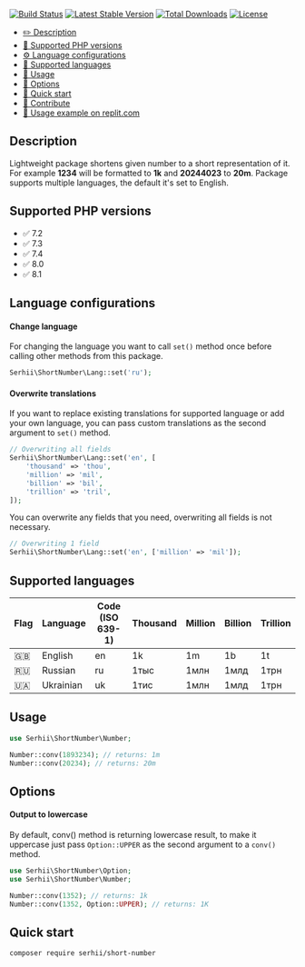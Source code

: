 [![Build Status](https://img.shields.io/endpoint.svg?url=https%3A%2F%2Factions-badge.atrox.dev%2FSerhiiCho%2Fshort-number%2Fbadge&style=flat)](https://actions-badge.atrox.dev/SerhiiCho/short-number/goto)
[![Latest Stable Version](https://poser.pugx.org/serhii/short-number/v/stable)](https://packagist.org/packages/serhii/short-number)
[![Total Downloads](https://poser.pugx.org/serhii/short-number/downloads)](https://packagist.org/packages/serhii/short-number)
[![License](https://poser.pugx.org/serhii/short-number/license)](https://packagist.org/packages/serhii/short-number)

- [✏️ Description](#description)
- [🐘 Supported PHP versions](#supported-php-versions)
- [⚙️ Language configurations](#language-configurations)
- [🚩 Supported languages](#supported-languages)
- [👏 Usage](#usage)
- [🤲 Options](#options)
- [🚀 Quick start](#quick-start)
- [🎁 Contribute](https://github.com/SerhiiCho/short-number/blob/master/CONTRIBUTE.md)
- [📖 Usage example on replit.com](https://replit.com/@SerhiiCho/Usage-of-short-number-package)

## Description

Lightweight package shortens given number to a short representation of it. For example **1234** will be formatted to **1k** and **20244023** to **20m**. Package supports multiple languages, the default it's set to English.

## Supported PHP versions

- ✅ 7.2
- ✅ 7.3
- ✅ 7.4
- ✅ 8.0
- ✅ 8.1

## Language configurations

#### Change language

For changing the language you want to call `set()` method once before calling other methods from this package.

```php
Serhii\ShortNumber\Lang::set('ru');
```

#### Overwrite translations

If you want to replace existing translations for supported language or add your own language, you can pass custom translations as the second argument to `set()` method.

```php
// Overwriting all fields
Serhii\ShortNumber\Lang::set('en', [
    'thousand' => 'thou',
    'million' => 'mil',
    'billion' => 'bil',
    'trillion' => 'tril',
]);
```
You can overwrite any fields that you need, overwriting all fields is not necessary.

```php
// Overwriting 1 field
Serhii\ShortNumber\Lang::set('en', ['million' => 'mil']);
```

## Supported languages

| Flag | Language | Code (ISO 639-1) | Thousand | Million | Billion | Trillion |
| --- | --- | --- | --- | --- | --- | --- |
| 🇬🇧 | English | en | 1k | 1m | 1b | 1t |
| 🇷🇺 | Russian | ru | 1тыс | 1млн | 1млд | 1трн |
| 🇺🇦 | Ukrainian | uk | 1тис | 1млн | 1млд | 1трн |

## Usage

```php
use Serhii\ShortNumber\Number;

Number::conv(1893234); // returns: 1m
Number::conv(20234); // returns: 20m
```

## Options

#### Output to lowercase

By default, conv() method is returning lowercase result, to make it uppercase just pass `Option::UPPER` as the second argument to a `conv()` method.

```php
use Serhii\ShortNumber\Option;
use Serhii\ShortNumber\Number;

Number::conv(1352); // returns: 1k
Number::conv(1352, Option::UPPER); // returns: 1K
```

## Quick start

```bash
composer require serhii/short-number
```
